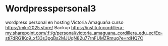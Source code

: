 # Wordpresspersonal3
wordpress personal en hosting
Victoria Amaguaña
curso
https://mkc2025.store/
Backup https://institutocordillera-my.sharepoint.com/:f:/g/personal/victoria_amaguana_cordillera_edu_ec/Eq-sti7dRG1Ko9_xf33s3pgBs2MJUqN82u77rnFUMZRmug?e=rdHQ7C
